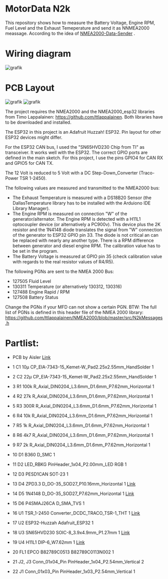 # MotorData N2k
This repository shows how to measure the Battery Voltage, Engine RPM, Fuel Level and the Exhaust Temeperature and send it as NNMEA2000 meassage.
According to the idea of  [NMEA2000-Data-Sender](https://github.com/AK-Homberger/NMEA2000-Data-Sender) .

# Wiring diagram
![grafik](https://github.com/gerryvel/Motordaten/assets/17195231/200a603d-1bbc-480a-a8bb-c428463898cd)

# PCB Layout
![grafik](https://github.com/gerryvel/Motordaten/assets/17195231/152cf410-2b51-408b-b6c6-68b826d2239b)
![grafik](https://github.com/gerryvel/Motordaten/assets/17195231/f2e08ff9-fd00-447a-ac95-1913529f3cf8)

The project requires the NMEA2000 and the NMEA2000_esp32 libraries from Timo Lappalainen: https://github.com/ttlappalainen.
Both libraries have to be downloaded and installed.

The ESP32 in this project is an Adafruit Huzzah! ESP32. Pin layout for other ESP32 devices might differ.

For the ESP32 CAN bus, I used the "SN65HVD230 Chip from TI" as transceiver. It works well with the ESP32.
The correct GPIO ports are defined in the main sketch. For this project, I use the pins GPIO4 for CAN RX and GPIO5 for CAN TX. 

The 12 Volt is reduced to 5 Volt with a DC Step-Down_Converter (Traco-Power TSR 1-2450).

The following values are measured and transmitted to the NMEA2000 bus:

- The Exhaust Temperature is measured with a DS18B20 Sensor (the DallasTemperature library has to be installed with the Arduiono IDE Library Manager).
- The Engine RPM is measured on connection "W" of the generator/alternator. The Engine RPM is detected with a H11L1 optocoupler device (or alternatively a PC900v). This device plus the 2K resistor and the 1N4148 diode translates the signal from "W" connection of the generator to ESP32 GPIO pin 33. The diode is not critical an can be replaced with nearly any another type.
There is a RPM difference between generator and diesel engine RPM. The calibration value has to be set in the program.
- The Battery Voltage is measured at GPIO pin 35 (check calibration value with regards to the real resistor values of R4/R5).

The following PGNs are sent to the NMEA 2000 Bus:
- 127505 Fluid Level
- 130311 Temperature (or alternatively 130312, 130316)
- 127488 Engine Rapid / RPM
- 127508 Battery Status

Change the PGNs if your MFD can not show a certain PGN.
BTW: The full list of PGNs is defined in this header file of the NMEA 2000 library: https://github.com/ttlappalainen/NMEA2000/blob/master/src/N2kMessages.h

# Partlist:

- PCB by Aisler [Link](https://aisler.net/p/JCQLQVHC)

- 1			C1	10µ	CP_EIA-7343-15_Kemet-W_Pad2.25x2.55mm_HandSolder	1
- 2			C2	22µ	CP_EIA-7343-15_Kemet-W_Pad2.25x2.55mm_HandSolder	1
- 3			R1	100k	R_Axial_DIN0204_L3.6mm_D1.6mm_P7.62mm_Horizontal	1
- 4			R2	27k	R_Axial_DIN0204_L3.6mm_D1.6mm_P7.62mm_Horizontal	1
- 5			R3	300R	R_Axial_DIN0204_L3.6mm_D1.6mm_P7.62mm_Horizontal	1
- 6			R4	10k	R_Axial_DIN0204_L3.6mm_D1.6mm_P7.62mm_Horizontal	1
- 7			R5	1k	R_Axial_DIN0204_L3.6mm_D1.6mm_P7.62mm_Horizontal	1
- 8			R6	4k7	R_Axial_DIN0204_L3.6mm_D1.6mm_P7.62mm_Horizontal	1
- 9			R7	2k	R_Axial_DIN0204_L3.6mm_D1.6mm_P7.62mm_Horizontal	1
- 10			D1	B360	D_SMC	1
- 11			D2	LED_RBKG	PinHeader_1x04_P2.00mm_LED RGB	1
- 12			D3	PESD1CAN	SOT-23	1
- 13			D4	ZPD3.3	D_DO-35_SOD27_P10.16mm_Horizontal	1  [Link](https://www.reichelt.de/zenerdiode-3-3-v-0-5-w-do-35-zf-3-3-p23126.html?&trstct=pos_6&nbc=1)
- 14			D5	1N4148	D_DO-35_SOD27_P7.62mm_Horizontal	1  [Link](https://www.reichelt.de/schalt-diode-100-v-150-ma-do-35-1n-4148-p1730.html?search=1n4148)
- 15			D6	P4SMAJ26CA	D_SMA_TVS	1
- 16			U1	TSR_1-2450	Converter_DCDC_TRACO_TSR-1_THT	1   [Link](https://www.reichelt.de/dc-dc-wandler-tsr-1-1-w-5-v-1000-ma-sil-to-220-tsr-1-2450-p116850.html?search=tsr+1-24)
- 17			U2	ESP32-Huzzah	Adafruit_ESP32	1
- 18			U3	SN65HVD230	SOIC-8_3.9x4.9mm_P1.27mm	1  [Link](https://www.reichelt.de/high-speed-can-transceiver-1-mbit-s-3-3-v-so-8-sn-65hvd230d-p58427.html?&trstct=pos_0&nbc=1)
- 19			U4	H11L1	DIP-6_W7.62mm	1  [Link](https://www.reichelt.de/optokoppler-1-mbit-s-dil-6-h11l1m-p219351.html?search=H11-l1)
- 20			FL1	EPCO B82789C0513	B82789C0113N002	1
- 21			J2, J3	Conn_01x04_Pin	PinHeader_1x04_P2.54mm_Vertical	2
- 22			J1	Conn_01x03_Pin	PinHeader_1x03_P2.54mm_Vertical	1

